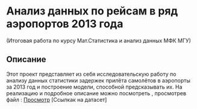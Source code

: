 # Анализ данных по рейсам в ряд аэропортов 2013 года
(Итоговая работа по курсу Мат.Статистика и анализ данных МФК МГУ)

## Описание
Этот проект представляет из себя исследовательскую работу по анализу данных
статистики задержек прилёта самолётов в аэропорты за 2013 год и построение модели,
способной предсказывать их.
На реализацию и подробное описание можно посмотреть , просмотрев файл :
[Просмотр](Копия_блокнота_"Анализ_данных_ipynb".ipynb)
[Ссылкак на датасет]
